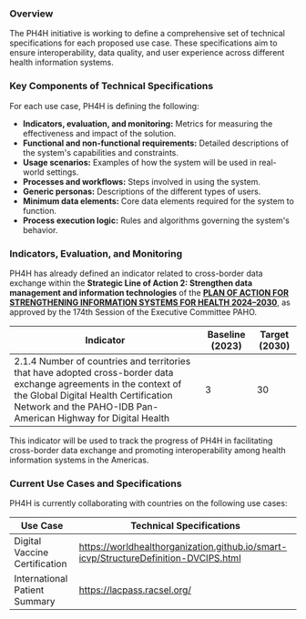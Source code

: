 ### Overview
The PH4H initiative is working to define a comprehensive set of technical specifications for each proposed use case. These specifications aim to ensure interoperability, data quality, and user experience across different health information systems.

### Key Components of Technical Specifications
For each use case, PH4H is defining the following:

* **Indicators, evaluation, and monitoring:** Metrics for measuring the effectiveness and impact of the solution.
* **Functional and non-functional requirements:** Detailed descriptions of the system's capabilities and constraints.
* **Usage scenarios:** Examples of how the system will be used in real-world settings.
* **Processes and workflows:** Steps involved in using the system.
* **Generic personas:** Descriptions of the different types of users.
* **Minimum data elements:** Core data elements required for the system to function.
* **Process execution logic:** Rules and algorithms governing the system's behavior.

### Indicators, Evaluation, and Monitoring

PH4H has already defined an indicator related to cross-border data exchange within the **Strategic Line of Action 2: Strengthen data management and information technologies** of the <a href="https://www.paho.org/en/documents/ce17415-plan-action-strengthening-information-systems-health-2024-2030">**PLAN OF ACTION FOR STRENGTHENING INFORMATION SYSTEMS FOR HEALTH 2024–2030**</a>, as approved by the 174th Session of the Executive Committee PAHO.

| Indicator | Baseline (2023) | Target (2030) |
|---|---|---|
| 2.1.4 Number of countries and territories that have adopted cross-border data exchange agreements in the context of the Global Digital Health Certification Network and the PAHO-IDB Pan-American Highway for Digital Health | 3 | 30 |

This indicator will be used to track the progress of PH4H in facilitating cross-border data exchange and promoting interoperability among health information systems in the Americas.

### Current Use Cases and Specifications
PH4H is currently collaborating with countries on the following use cases:

| Use Case | Technical Specifications |
|---|---|
| Digital Vaccine Certification | https://worldhealthorganization.github.io/smart-icvp/StructureDefinition-DVCIPS.html |
| International Patient Summary | https://lacpass.racsel.org/ |
